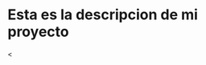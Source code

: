 # Esta es la descripcion de mi proyecto
<<!DOCTYPE html>
<html>
<head>
	<meta charset="utf-8">
	<title></title>
</head>
<body>

</body>
</html>
